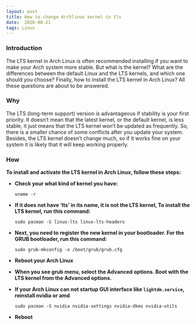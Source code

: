 ```yaml
---
layout: post
title: How to change Archlinux kernel to tls
date:  2020-08-21
tags: Linux
---
```


### Introduction

The LTS kernel in Arch Linux is often recommended installing if you want to make your Arch system more stable. But what is the kernel? What are the differences between the default Linux and the LTS kernels, and which one should you choose? Finally, how to install the LTS kernel in Arch Linux? All these questions are about to be answered.


### Why

The LTS (long-term support) version is advantageous if stability is your first priority. It doesn’t mean that the latest kernel, or the default kernel, is less stable, it just means that the LTS kernel won’t be updated as frequently. So, there is a smaller chance of some conflicts after you update your system. Besides, the LTS kernel doesn’t change much, so if it works fine on your system it is likely that it will keep working properly.

### How

**To install and activate the LTS kernel in Arch Linux, follow these steps:**

- **Check your what kind of kernel you have:**

    `uname -r`

- **If it does not have ‘lts’ in its name, it is not the LTS kernel, To install the LTS kernel, run this command:**

    `sudo pacman -S linux-lts linux-lts-headers`  

- **Next, you need to register the new kernel in your bootloader. For the GRUB bootloader, run this command:**

    `sudo grub-mkconfig -o /boot/grub/grub.cfg`

- **Reboot your Arch Linux** 

- **When you see grub menu, select the Advanced options. Boot with the LTS kernel from the Advanced options.**

- **If your Arch Linux can not startup GUI interface like `lightdm.service`, reinstall nvidia or amd**

    `sudo pacman -S nvidia nvidia-settings nvidia-dkms nvidia-utils`

- **Reboot**
